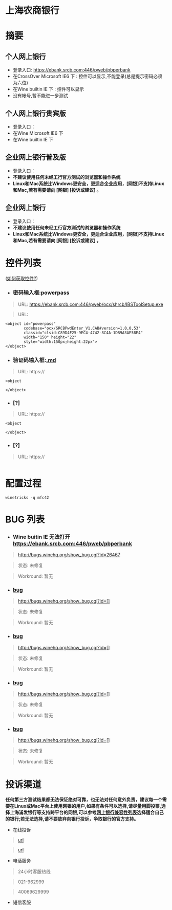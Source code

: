 # 上海农商银行

# 摘要 #
## 个人网上银行 ##
  * 登录入口: https://ebank.srcb.com:446/pweb/pbperbank
  * 在CrossOver Microsoft IE6 下 : 控件可以显示,不能登录(总是提示密码必须为六位)
  * 在Wine builtin IE 下 : 控件可以显示
  * 没有帐号,暂不能进一步测试

## 个人网上银行贵宾版 ##
  * 登录入口：
  * 在Wine Microsoft IE6 下
  * 在Wine builtin IE 下

## 企业网上银行普及版 ##
  * 登录入口：
  * **不建议使用任何未经工行官方测试的浏览器和操作系统**
  * **Linux和Mac系统比Windows更安全，更适合企业应用，[网银]不支持Linux和Mac,若有需要请向 [网银] [投诉或建议] 。**

## 企业网上银行 ##
  * 登录入口：
  * **不建议使用任何未经工行官方测试的浏览器和操作系统**
  * **Linux和Mac系统比Windows更安全，更适合企业应用，[网银]不支持Linux和Mac,若有需要请向 [网银] [投诉或建议] 。**



# 控件列表 #
([如何获取控件?](getObject.md))
  * ### 密码输入框:powerpass ###
> URL: https://ebank.srcb.com:446/pweb/ocx/shrcb/IBSToolSetup.exe

> URL:

```
<object id="powerpass" 
        codebase="ocx/SRCBPwdEnter_V1.CAB#version=1,0,0,53" 
        classid="clsid:C89D4F25-9EC4-4742-8C4A-1DB9A3AE58E4" 
        width="150" height="22" 
        style="width:150px;height:22px">
</object>
```

  * ### 验证码输入框:[.md](.md) ###
> URL: https://
```
<object 
  
</object>
```

  * ### [?] ###
> URL: https://
```
<object 
  
</object>
```

  * ### [?] ###
> URL: https://

```

```
# 配置过程 #
```
winetricks -q mfc42

```
# BUG 列表 #

  * ### Wine buitin IE 无法打开 https://ebank.srcb.com:446/pweb/pbperbank ###
> http://bugs.winehq.org/show_bug.cgi?id=26467

> 状态: 未修复

> Workround: 暂无

  * ### [bug](bug.md) ###
> http://bugs.winehq.org/show_bug.cgi?id=[]

> 状态: 未修复

> Workround: 暂无

  * ### [bug](bug.md) ###
> http://bugs.winehq.org/show_bug.cgi?id=[]

> 状态: 未修复

> Workround: 暂无

  * ### [bug](bug.md) ###
> http://bugs.winehq.org/show_bug.cgi?id=[]

> 状态: 未修复

> Workround: 暂无

  * ### [bug](bug.md) ###
> http://bugs.winehq.org/show_bug.cgi?id=[]

> 状态: 未修复

> Workround: 暂无

# 投诉渠道 #

**任何第三方测试结果都无法保证绝对可靠，也无法对任何意外负责，建议每一个需要在Linux或Mac平台上使用网银的用户,如果有条件可以选择,请尽量用脚投票,选择上海浦发银行等支持跨平台的网银,可以参考[网上银行兼容性列表](http://goo.gl/Itab7)选择适合自己的银行;若无法选择,请不要放弃向银行投诉，争取银行的官方支持。**


  * 在线投诉
> [url](url.md)

> [url](url.md)

  * 电话服务

> 24小时客服热线

> 021-962999

> 40069629999


  * 短信客服